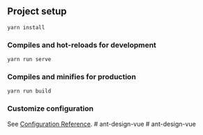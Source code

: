
## Project setup
```
yarn install
```

### Compiles and hot-reloads for development
```
yarn run serve
```

### Compiles and minifies for production
```
yarn run build
```

### Customize configuration
See [Configuration Reference](https://cli.vuejs.org/config/).
#   a n t - d e s i g n - v u e  
 #   a n t - d e s i g n - v u e  
 
